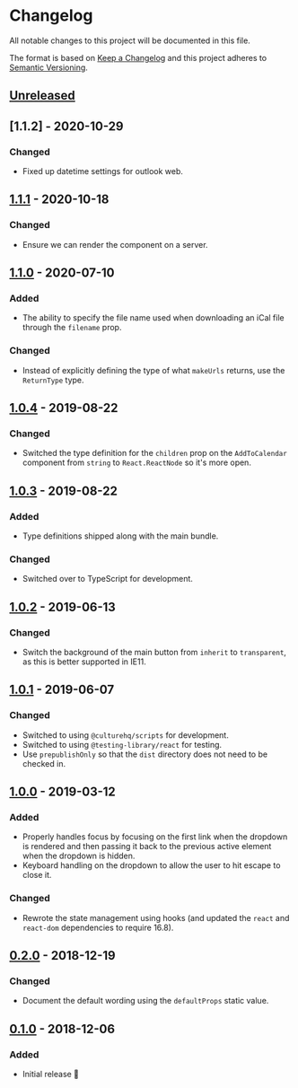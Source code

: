 # Changelog

All notable changes to this project will be documented in this file.

The format is based on [Keep a Changelog](http://keepachangelog.com/en/1.0.0/) and this project adheres to [Semantic Versioning](http://semver.org/spec/v2.0.0.html).

## [Unreleased]

## [1.1.2] - 2020-10-29

### Changed

- Fixed up datetime settings for outlook web.

## [1.1.1] - 2020-10-18

### Changed

- Ensure we can render the component on a server.

## [1.1.0] - 2020-07-10

### Added

- The ability to specify the file name used when downloading an iCal file through the `filename` prop.

### Changed

- Instead of explicitly defining the type of what `makeUrls` returns, use the `ReturnType` type.

## [1.0.4] - 2019-08-22

### Changed

- Switched the type definition for the `children` prop on the `AddToCalendar` component from `string` to `React.ReactNode` so it's more open.

## [1.0.3] - 2019-08-22

### Added

- Type definitions shipped along with the main bundle.

### Changed

- Switched over to TypeScript for development.

## [1.0.2] - 2019-06-13

### Changed

- Switch the background of the main button from `inherit` to `transparent`, as this is better supported in IE11.

## [1.0.1] - 2019-06-07

### Changed

- Switched to using `@culturehq/scripts` for development.
- Switched to using `@testing-library/react` for testing.
- Use `prepublishOnly` so that the `dist` directory does not need to be checked in.

## [1.0.0] - 2019-03-12

### Added

- Properly handles focus by focusing on the first link when the dropdown is rendered and then passing it back to the previous active element when the dropdown is hidden.
- Keyboard handling on the dropdown to allow the user to hit escape to close it.

### Changed

- Rewrote the state management using hooks (and updated the `react` and `react-dom` dependencies to require 16.8).

## [0.2.0] - 2018-12-19

### Changed

- Document the default wording using the `defaultProps` static value.

## [0.1.0] - 2018-12-06

### Added

- Initial release 🎉

[unreleased]: https://github.com/culturehq/add-to-calendar/compare/v1.1.1...HEAD
[1.1.1]: https://github.com/culturehq/add-to-calendar/compare/v1.1.0...v1.1.1
[1.1.0]: https://github.com/culturehq/add-to-calendar/compare/v1.0.4...v1.1.0
[1.0.4]: https://github.com/culturehq/add-to-calendar/compare/v1.0.3...v1.0.4
[1.0.3]: https://github.com/culturehq/add-to-calendar/compare/v1.0.2...v1.0.3
[1.0.2]: https://github.com/culturehq/add-to-calendar/compare/v1.0.1...v1.0.2
[1.0.1]: https://github.com/culturehq/add-to-calendar/compare/v1.0.0...v1.0.1
[1.0.0]: https://github.com/culturehq/add-to-calendar/compare/v0.2.0...v1.0.0
[0.2.0]: https://github.com/culturehq/add-to-calendar/compare/v0.1.0...v0.2.0
[0.1.0]: https://github.com/culturehq/add-to-calendar/compare/d105a7...v0.1.0
